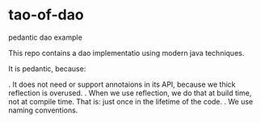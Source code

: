 # tao-of-dao
pedantic dao example

This repo contains a dao implementatio using modern java techniques.

It is pedantic, because:

. It does not need or support annotaions in its API, because we thick reflection is overused.
. When we use reflection, we do that at build time, not at compile time. That is: just once in the lifetime of the code.
. We use naming conventions.

